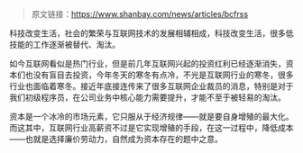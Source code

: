 > 原文链接：https://www.shanbay.com/news/articles/bcfrss

​	科技改变生活，社会的繁荣与互联网技术的发展相辅相成，科技改变生活，很多低技能的工作逐渐被替代、淘汰。

​	如今互联网看似是热门行业，但是前几年互联网兴起的投资红利已经逐渐消失，资本们也没有盲目去投资，今年冬天的寒冬有点冷，不光是互联网行业的寒冬，很多行业也面临着寒冬。接近年底接连传来了很多互联网企业裁员的消息，特别是对于我们初级程序员，在公司业务中核心能力需要提升，才能不至于被轻易的淘汰。

​	资本是一个冰冷的市场元素，它只服从于经济规律——就是要自身增殖的最大化。而这其中，互联网行业高薪资不过是它实现增殖的手段，在这一过程中，降低成本——也就是选择廉价劳动力，自然成为资本存在的题中之意。